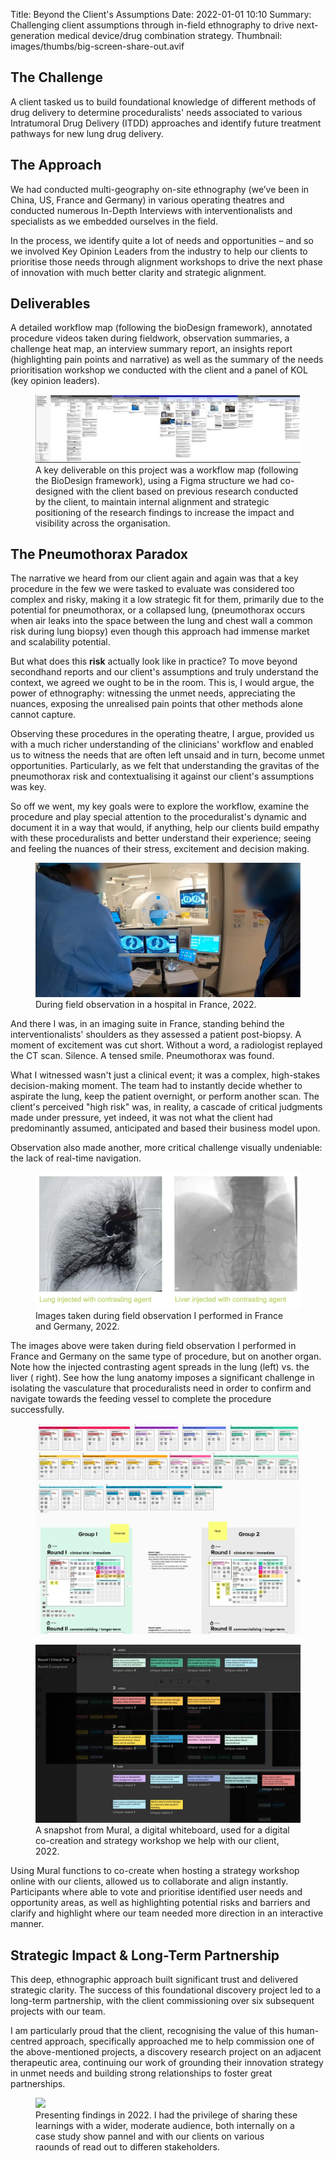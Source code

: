 Title: Beyond the Client's Assumptions
Date: 2022-01-01 10:10
Summary: Challenging client assumptions through in-field ethnography to drive next-generation medical device/drug combination strategy.
Thumbnail: images/thumbs/big-screen-share-out.avif

## The Challenge

A client tasked us to build foundational knowledge of different methods of drug delivery to determine proceduralists' needs associated to various Intratumoral Drug Delivery (ITDD)
approaches and identify future treatment pathways for new lung drug delivery.


## The Approach

We had conducted multi-geography on-site ethnography (we’ve been in China, US, France and Germany) in various operating theatres and conducted numerous In-Depth Interviews with interventionalists and specialists as we embedded ourselves in the field.

In the process, we identify quite a lot of needs and opportunities – and so we involved Key Opinion Leaders from the industry to help our clients to prioritise those needs through alignment workshops to drive the next phase of innovation with much better clarity and strategic alignment.


## Deliverables

A detailed workflow map (following the bioDesign framework), annotated procedure videos taken during fieldwork, observation summaries, a challenge heat map, an interview summary report, an insights report (highlighting pain points and narrative) as well as the summary of the needs prioritisation workshop we conducted with the client and a panel of KOL (key opinion leaders).

<figure>
  <img class="fit image" src="images/fulls/Case 1 - Workflow map.webp" />
  <figcaption>A key deliverable on this project was a workflow map (following the BioDesign framework), using a Figma structure we had co-designed with the client based on previous research conducted by the client, to maintain internal alignment and strategic positioning of the research findings to increase the impact and visibility across the organisation.</figcaption>
</figure>

## The Pneumothorax Paradox

The narrative we heard from our client again and again was that a key procedure in the few we were tasked to evaluate was considered too complex and risky, making it a low strategic fit for them, primarily due to the potential for pneumothorax, or a collapsed lung, (pneumothorax occurs when air leaks into the space between the lung and chest wall a common risk during lung biopsy) even though this approach had immense market and scalability potential.

But what does this **risk** actually look like in practice? To move beyond secondhand reports and our client's assumptions and truly understand the context, we agreed we ought to be in the room. This is, I would argue, the power of ethnography: witnessing the unmet needs, appreciating the nuances, exposing the unrealised pain points that other methods alone cannot capture.

Observing these procedures in the operating theatre, I argue, provided us with a much richer understanding of the clinicians' workflow and enabled us to witness the needs that are often left unsaid and in turn, become unmet opportunities. Particularly, as we felt that understanding the gravitas of the pneumothorax risk and contextualising it against our client's assumptions was key.

So off we went, my key goals were to explore the workflow, examine the procedure and play special attention to the proceduralist's dynamic and document it in a way that would, if anything, help our clients build empathy with these proceduralists and better understand their experience; seeing and feeling the nuances of their stress, excitement and decision making.

<figure>
  <img class="fit image" src="images/fulls/Case 1 - OBS France blured.webp" />
  <figcaption>During field observation in a hospital in France, 2022.</figcaption>
</figure>

And there I was, in an imaging suite in France, standing behind the interventionalists' shoulders as they assessed a patient post-biopsy. A moment of excitement was cut short. Without a word, a radiologist replayed the CT scan. Silence. A tensed smile. Pneumothorax was found.

What I witnessed wasn't just a clinical event; it was a complex, high-stakes decision-making moment. The team had to instantly decide whether to aspirate the lung, keep the patient overnight, or perform another scan. The client's perceived "high risk" was, in reality, a cascade of critical judgments made under pressure, yet indeed, it was not what the client had predominantly assumed, anticipated and based their business model upon.

Observation also made another, more critical challenge visually undeniable: the lack of real-time navigation.

<figure>
  <img class="fit image" src="images/fulls/Case 1 - lung vs liver.webp" />
  <figcaption>Images taken during field observation I performed in France and Germany, 2022.</figcaption>
</figure>

The images above were taken during field observation I performed in France and Germany on the same type of procedure, but on another organ. Note how the injected contrasting agent spreads in the lung (left) vs. the liver ( right). See how the lung anatomy imposes a significant challenge in isolating the vasculature that proceduralists need in order to confirm and navigate towards the feeding vessel to complete the procedure successfully.

<figure>
  <img class="fit image" src="images/fulls/Case 1 - Client digital workshop.webp" />
</figure>

<figure>
  <img class="fit image" src="images/fulls/Case 1 - Client digital workshop results page.webp" />
  <figcaption>A snapshot from Mural, a digital whiteboard, used for a digital co-creation and strategy workshop we help with our client, 2022.</figcaption>
</figure>

Using Mural functions to co-create when hosting a strategy workshop online with our clients, allowed us to collaborate and align instantly. Participants where able to vote and prioritise identified user needs and opportunity areas, as well as highlighting potential risks and barriers and clarify and highlight where our team needed more direction in an interactive manner.

## Strategic Impact & Long-Term Partnership

This deep, ethnographic approach built significant trust and delivered strategic clarity. The success of this foundational discovery project led to a long-term partnership, with the client commissioning over six subsequent projects with our team.

I am particularly proud that the client, recognising the value of this human-centred approach, specifically approached me to help commission one of the above-mentioned projects, a discovery research project on an adjacent therapeutic area, continuing our work of grounding their innovation strategy in unmet needs and building strong relationships to foster great partnerships.

<figure>
  <img class="fit image" src="images/fulls/Case 1 - big screen share out.avif" />
  <figcaption>Presenting findings in 2022. I had the privilege of sharing these learnings with a wider, moderate audience, both internally on a case study show pannel and with our clients on various raounds of read out to differen stakeholders.</figcaption>
</figure>
